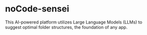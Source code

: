 # noCode-sensei
 This AI-powered platform utilizes Large Language Models (LLMs) to suggest optimal folder structures, the foundation of any app. 
